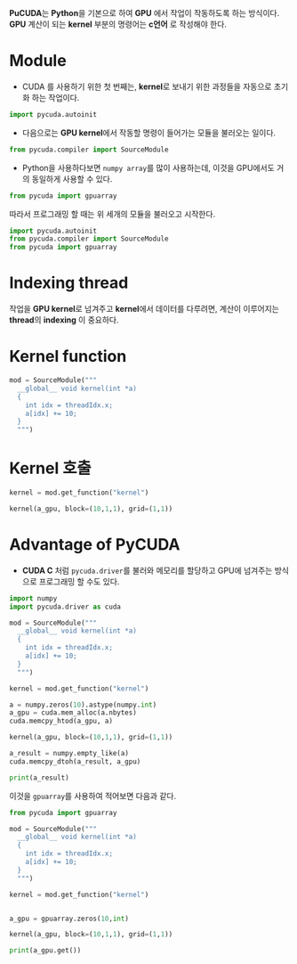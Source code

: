**PuCUDA**는 **Python**을 기본으로 하여 **GPU** 에서 작업이 작동하도록 하는 방식이다. **GPU** 계산이 되는 **kernel** 부분의 명령어는 **c언어** 로 작성해야 한다.

# Module

- CUDA 를 사용하기 위한 첫 번째는, **kernel**로 보내기 위한 과정들을 자동으로 초기화 하는 작업이다.
```python
import pycuda.autoinit
```

- 다음으로는 **GPU kernel**에서 작동할 명령이 들어가는 모듈을 불러오는 일이다.
```python
from pycuda.compiler import SourceModule
```

- Python을 사용하다보면 `numpy array`를 많이 사용하는데, 이것을 GPU에서도 거의 동일하게 사용할 수 있다.
```python
from pycuda import gpuarray
```

따라서 프로그래밍 할 때는 위 세개의 모듈을 불러오고 시작한다.
```python
import pycuda.autoinit
from pycuda.compiler import SourceModule
from pycuda import gpuarray
```

# Indexing thread

작업을 **GPU kernel**로 넘겨주고 **kernel**에서 데이터를 다루려면, 계산이 이루어지는 **thread**의 **indexing** 이 중요하다.


# Kernel function
```python
mod = SourceModule("""
  __global__ void kernel(int *a)
  {
    int idx = threadIdx.x;
    a[idx] += 10;
  }
  """)
```

# Kernel 호출
```python
kernel = mod.get_function("kernel")

kernel(a_gpu, block=(10,1,1), grid=(1,1))
```

# Advantage of PyCUDA

- **CUDA C** 처럼 `pycuda.driver`를 불러와 메모리를 할당하고 GPU에 넘겨주는 방식으로 프로그래밍 할 수도 있다.
```python
import numpy
import pycuda.driver as cuda

mod = SourceModule("""
  __global__ void kernel(int *a)
  {
    int idx = threadIdx.x;
    a[idx] += 10;
  }
  """)

kernel = mod.get_function("kernel")

a = numpy.zeros(10).astype(numpy.int)
a_gpu = cuda.mem_alloc(a.nbytes)
cuda.memcpy_htod(a_gpu, a)

kernel(a_gpu, block=(10,1,1), grid=(1,1))

a_result = numpy.empty_like(a)
cuda.memcpy_dtoh(a_result, a_gpu)

print(a_result)
```

이것을 `gpuarray`를 사용하여 적어보면 다음과 같다.
```python
from pycuda import gpuarray

mod = SourceModule("""
  __global__ void kernel(int *a)
  {
    int idx = threadIdx.x;
    a[idx] += 10;
  }
  """)

kernel = mod.get_function("kernel")


a_gpu = gpuarray.zeros(10,int)

kernel(a_gpu, block=(10,1,1), grid=(1,1))

print(a_gpu.get())
```
